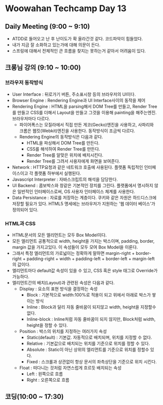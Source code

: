 # Woowahan Techcamp Day 13

## Daily Meeting (9:00 ~ 9:10)

- ATDD로 들어오고 난 후 난이도가 확 올라간것 같다. 코드파악이 힘들었다. 
- 내가 지금 잘 소화하고 있는가에 대해 의문이 든다.
- 스프링에 대해서 전체적인 큰 흐름을 찾지는 못하는거 같아서 어려움이 있다. 

## 크롱님 강의 (9:10 ~ 10:00) 

### 브라우저 동작방식 

- User Interface : 뒤로가기 버튼, 주소표시창 등의 브라우저의 UI이다. 
- Browser Engine : Rendering Engine과 UI Interface사이의 동작을 제어
- Rendering Engine : HTML을 parsing해서 DOM Tree를 만들고, Render Tree를 만들고 CSS를 더해서 Layout을 만들고 그것을 이용해 painting을 해주는엔진. 브라우저마다 다르다.
	- 파이어폭스는 모질라에서 직접 만든 게코(Gecko)엔진을 사용하고, 사파리와 크롬은 웹킷(Webkit)엔진을 사용한다. 동작방식이 조금씩 다르다. 
	- Rendering Engine의 동작방식은 다음과 같다. 
		- HTML을 파싱해서 DOM Tree를 만든다. 
		- CSS를 해석하여 Render Tree를 만든다. 
		- Render Tree를 알맞은 위치에 배치시킨다.
		- Render Tree를 그려서 사용자에게 화면을 보여준다. 
- Network : HTTP요청과 같은 네트워크 호출에 사용된다. 플랫폼 독립적인 인터페이스이고 각 플랫폼 하부에서 실행된다.
- Javascript Interpreter : 자바스크립트의 해석을 담당한다. 
- UI Backend : 콤보박스와 창같은 기본적인 장치를 그린다. 플랫폼에서 명시하지 않은 일반적인 인터페이스로써, OS 사용자 인터페이스 체계를 사용한다. 
- Data Persistance : 자료를 저장하는 계층이다. 쿠키와 같은 자원은 하드디스크에 저장할 필요가 있다. HTML5 명세에는 브라우저가 지원하는 '웹 데이터 베이스'가 정의되어 있다.

### HTML과 CSS

- HTML문서의 모든 엘리먼트는 모두 Box Model이다. 
- 모든 엘리먼트 공통적으로 width, height을 가지는 박스이며, padding, border, margin 값을 가지고있다. 이 속성들이 모두 모여 Box Model을 이룬다. 
- 그래서 특정 엘리먼트의 가로넓이는 정확하게 말하면 margin-right + border-right + padding-right + width + padding-left + border-left + margin-left의 값이다.
- 엘리먼트마다 default값 속성이 있을 수 있고, CSS 혹은 style 태그로 Override가 가능하다. 
- 엘리먼트간의 배치(Layout)과 관련된 속성은 다음과 같다. 
	- Display : 요소의 표현 방식을 결정하는 속성
		- Block : 기본적으로 width:100%로 적용이 되고 위에서 아래로 박스가 쌓이는 방식
		- Inline : Block과 달리 자동 줄바꿈이 되지않고 width, height을 지정할수 없다.
		- Inline-block : Inline처럼 자동 줄바꿈이 되지 않지만, Block처럼 width, height을 정할 수 있다. 
	- Position : 박스의 위치를 지정하는 여러가지 속성
		- Static(default) : 기본값. 자동적으로 배치되며, 위치를 지정할 수 없다.
		- Relative : 기본값으로 배치되는 위치를 기준으로 위치를 정할 수 있다. 
		- Absolute : Static이 아닌 상위의 엘리먼트를 기준으로 위치를 정할수 있다. 
		- Fixed : 스크롤과 상관없이 항상 문서의 좌측상단을 기준으로 위치 시킨다.
	- Float : 떠다니는 것처럼 자연스럽게 흐르듯 배치되는 속성
		- Left : 왼쪽으로 흐름
		- Right : 오른쪽으로 흐름

## 코딩(10:00 ~ 17:30)